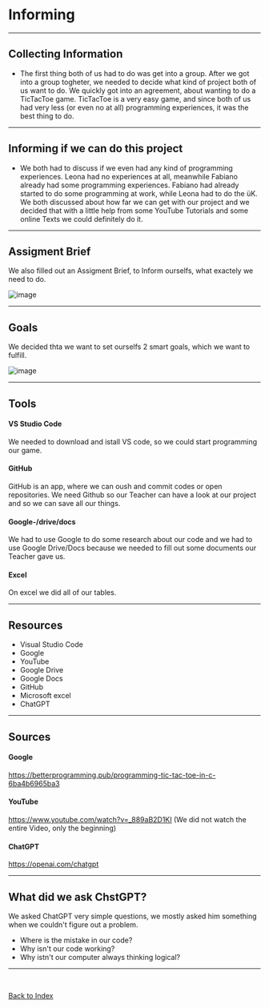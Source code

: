 # Informing

<hr>

## Collecting Information 

<ul><li> The first thing both of us had to do was get into a group. After we got into a group togheter, we needed to decide what kind of project both of us want to do. We quickly got into an agreement, about wanting to do a TicTacToe game. TicTacToe is a very easy game, and since both of us had very less (or even no at all) programming experiences, it was the best thing to do.</li></ul>

<hr>

## Informing if we can do this project 

<ul><li> We both had to discuss if we even had any kind of programming experiences. Leona had no experiences at all, meanwhile Fabiano already had some programming experiences. Fabiano had already started to do some programming at work, while Leona had to do the üK. We both discussed about how far we can get with our project and we decided that with a little help from some YouTube Tutorials and some online Texts we could definitely do it. </li></ul>

<hr>

## Assigment Brief
We also filled out an Assigment Brief, to Inform ourselfs, what exactely we need to do.

![image](https://github.com/Fabiano2007/TicTacToe-Project/assets/142780434/e94df38d-de39-426d-aeb9-ac5cbe9662fc)


<hr>

## Goals

We decided thta we want to set ourselfs 2 smart goals, which we want to fulfill. 

![image](https://github.com/Fabiano2007/TicTacToe-Project/assets/142780434/e814c275-0270-4dfc-8749-dbe8ad028c6e)


<hr>

## Tools 

#### VS Studio Code
<p> We needed to download and istall VS code, so we could start programming our game. </p>

#### GitHub
<p> GitHub is an app, where we can oush and commit codes or open repositories. We need Github so our Teacher can have a look at our project and so we can save all our things.  </p>

#### Google-/drive/docs
<p> We had to use Google to do some research about our code and we had to use Google Drive/Docs because we needed to fill out some documents our Teacher gave us. </p>

#### Excel
<p> On excel we did all of our tables.</p>


<hr>

## Resources 

<ul>
<li> Visual Studio Code </li>
<li> Google </li>
<li> YouTube </li>
<li> Google Drive </li> 
<li> Google Docs </li> 
<li> GitHub </li> 
<li> Microsoft excel </li>
<li> ChatGPT </li>
</ul>

<hr>

## Sources

#### Google 
https://betterprogramming.pub/programming-tic-tac-toe-in-c-6ba4b6965ba3

#### YouTube
https://www.youtube.com/watch?v=_889aB2D1KI  (We did not watch the entire Video, only the beginning)

#### ChatGPT
https://openai.com/chatgpt

<hr> 

## What did we ask ChstGPT? 
<p> We asked ChatGPT very simple questions, we mostly asked him something when we couldn't figure out a problem. </p>

<ul>
<li> Where is the mistake in our code?</li>
<li> Why isn't our code working? </li>
<li> Why istn't our computer always thinking logical?</li>
</ul>

<hr>

<br>

[Back to Index](README.md)
